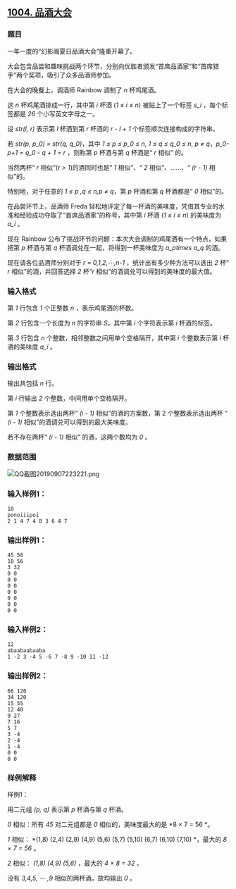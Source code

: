 ## [1004. 品酒大会](https://www.acwing.com/problem/content/1006/)

### 题目

一年一度的“幻影阁夏日品酒大会”隆重开幕了。

大会包含品尝和趣味挑战两个环节，分别向优胜者颁发“首席品酒家”和“首席猎手”两个奖项，吸引了众多品酒师参加。

在大会的晚餐上，调酒师 Rainbow 调制了 *n* 杯鸡尾酒。

这 *n* 杯鸡尾酒排成一行，其中第 *i* 杯酒 (*1 ≤ i ≤ n*) 被贴上了一个标签 *s_i* ，每个标签都是 *26* 个小写英文字母之一。

设 *str(l, r)* 表示第 *l* 杯酒到第 *r* 杯酒的 *r - l + 1* 个标签顺次连接构成的字符串。

若 *str(p, p_0) = str(q, q_0)*，其中 *1 ≤ p ≤ p_0 ≤ n*, *1 ≤ q ≤ q_0 ≤ n*, *p ≠ q*，*p_0-p+1 = q_0 - q + 1 = r* ，则称第 *p* 杯酒与第 *q* 杯酒是“ *r* 相似” 的。

当然两杯“ *r* 相似”(*r > 1*)的酒同时也是“ *1* 相似”、“ *2* 相似”、……、“ *(r - 1)* 相似”的。

特别地，对于任意的 *1 ≤ p ,q ≤ n,p ≠ q*，第 *p* 杯酒和第 *q* 杯酒都是“ *0* 相似”的。

在品尝环节上，品酒师 Freda 轻松地评定了每一杯酒的美味度，凭借其专业的水准和经验成功夺取了“首席品酒家”的称号，其中第 *i* 杯酒 (*1 ≤ i ≤ n*) 的美味度为 *a_i* 。

现在 Rainbow 公布了挑战环节的问题：本次大会调制的鸡尾酒有一个特点，如果把第 *p* 杯酒与第 *q* 杯酒调兑在一起，将得到一杯美味度为 *a_ptimes a_q* 的酒。

现在请各位品酒师分别对于 *r = 0,1,2,⋯,n-1* ，统计出有多少种方法可以选出 *2* 杯“ *r* 相似”的酒，并回答选择 *2* 杯“*r* 相似”的酒调兑可以得到的美味度的最大值。

### 输入格式

第 *1* 行包含 *1* 个正整数 *n* ，表示鸡尾酒的杯数。

第 *2* 行包含一个长度为 *n* 的字符串 *S*，其中第 *i* 个字符表示第 *i* 杯酒的标签。

第 *3* 行包含 *n* 个整数，相邻整数之间用单个空格隔开，其中第 *i* 个整数表示第 *i* 杯酒的美味度 *a_i* 。

### 输出格式

输出共包括 *n* 行。

第 *i* 行输出 *2* 个整数，中间用单个空格隔开。

第 *1* 个整数表示选出两杯“ *(i - 1)* 相似”的酒的方案数，第 2 个整数表示选出两杯 “ *(i - 1)* 相似”的酒调兑可以得到的最大美味度。

若不存在两杯“ *(i - 1)* 相似” 的酒，这两个数均为 *0* 。

### 数据范围

 ![QQ截图20190907223221.png](https://cdn.acwing.com/media/article/image/2019/09/07/19_513dd300d1-QQ截图20190907223221.png)

### 输入样例1：

```
10
ponoiiipoi
2 1 4 7 4 8 3 6 4 7
```

### 输出样例1：

```
45 56
10 56
3 32
0 0
0 0
0 0
0 0
0 0
0 0
0 0
```

### 输入样例2：

```
12
abaabaabaaba
1 -2 3 -4 5 -6 7 -8 9 -10 11 -12
```

### 输出样例2：

```
66 120
34 120
15 55
12 40
9 27
7 16
5 7
3 -4
2 -4
1 -4
0 0
0 0
```

### 样例解释

样例1：

用二元组 *(p, q)* 表示第 *p* 杯酒与第 *q* 杯酒。

*0* 相似：所有 *45* 对二元组都是 *0* 相似的，美味度最大的是 *8 × 7 = 56 *。

*1* 相似： *(1,8) (2,4) (2,9) (4,9) (5,6) (5,7) (5,10) (6,7) (6,10) (7,10) *，最大的 *8 × 7 = 56* 。

*2* 相似： *(1,8) (4,9) (5,6)* ，最大的 *4 × 8 = 32* 。

没有 *3,4,5, ⋯ ,9* 相似的两杯酒，故均输出 *0* 。
